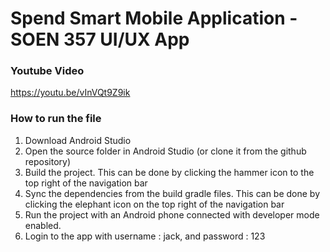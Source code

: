 # Spend Smart Mobile Application -SOEN 357 UI/UX App

### Youtube Video
https://youtu.be/vInVQt9Z9ik

### How to run the file
1. Download Android Studio 
2. Open the source folder in Android Studio (or clone it from the github repository)
3. Build the project. This can be done by clicking the hammer icon to the top right of the navigation bar
4. Sync the dependencies from the build gradle files. This can be done by clicking the elephant icon on the top right of the navigation bar
5. Run the project with an Android phone connected with developer mode enabled.
6. Login to the app with username : jack, and password : 123
